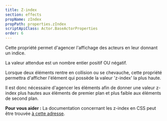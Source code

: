 ```yaml
---
title: Z-index
section: effects
propName: zIndex
propPath: properties.zIndex
scriptApiClass: Actor.BaseActorProperties
order: 6
---
```

Cette propriété permet d'agencer l'affichage des acteurs en leur donnant un indice.

La valeur attendue est un nombre entier positif OU négatif.

Lorsque deux éléments rentre en collision ou se chevauche, cette propriété permettra d'afficher l'élément qui possède la valeur 'z-index' la plus haute.

Il est donc nécessaire d'agencer les éléments afin de donner une valeur z-index plus hautes aux éléments de premier plan et plus faible aux éléments de second plan.


**Pour vous aider :**
La documentation concernant les z-index en CSS peut être trouvée [à cette adresse](https://developer.mozilla.org/fr/docs/Web/CSS/z-index).
